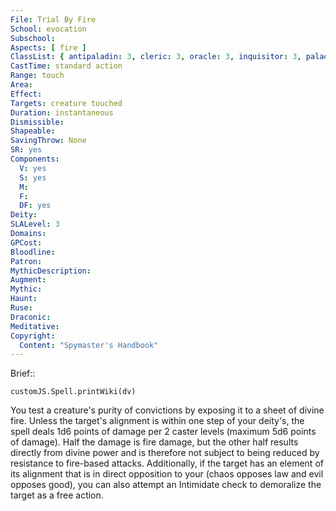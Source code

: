 ```yaml
---
File: Trial By Fire
School: evocation
Subschool: 
Aspects: [ fire ]
ClassList: { antipaladin: 3, cleric: 3, oracle: 3, inquisitor: 3, paladin: 3 }
CastTime: standard action
Range: touch
Area: 
Effect: 
Targets: creature touched
Duration: instantaneous
Dismissible: 
Shapeable: 
SavingThrow: None
SR: yes
Components:
  V: yes
  S: yes
  M: 
  F: 
  DF: yes
Deity: 
SLALevel: 3
Domains: 
GPCost: 
Bloodline: 
Patron: 
MythicDescription: 
Augment: 
Mythic: 
Haunt: 
Ruse: 
Draconic: 
Meditative: 
Copyright:
  Content: "Spymaster's Handbook"
---
```

Brief:: 

```dataviewjs
customJS.Spell.printWiki(dv)
```

You test a creature's purity of convictions by exposing it to a sheet of divine fire. Unless the target's alignment is within one step of your deity's, the spell deals 1d6 points of damage per 2 caster levels (maximum 5d6 points of damage). Half the damage is fire damage, but the other half results directly from divine power and is therefore not subject to being reduced by resistance to fire-based attacks. Additionally, if the target has an element of its alignment that is in direct opposition to your (chaos opposes law and evil opposes good), you can also attempt an Intimidate check to demoralize the target as a free action.
